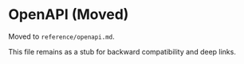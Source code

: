 # OpenAPI (Moved)

Moved to `reference/openapi.md`.

This file remains as a stub for backward compatibility and deep links.

